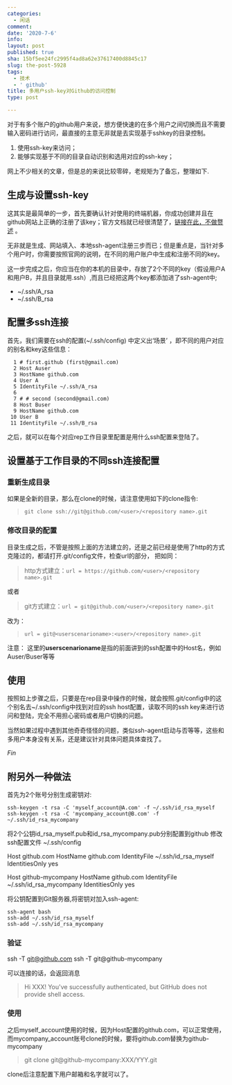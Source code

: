 ```yaml
---
categories:
  - 闲话
comment: 
date: '2020-7-6'
info: 
layout: post
published: true
sha: 15bf5ee24fc2995f4ad8a62e37617400d8845c17
slug: the-post-5928
tags:
  - 技术
  - ' github'
title: 多用户ssh-key对Github的访问控制
type: post

---
```

对于有多个账户的github用户来说，想方便快速的在多个用户之间切换而且不需要输入密码进行访问，最直接的主意无非就是去实现基于sshkey的目录控制。

1. 使用ssh-key来访问；
2. 能够实现基于不同的目录自动识别和选用对应的ssh-key；

网上不少相关的文章，但是总的来说比较零碎，老规矩为了备忘，整理如下.

## 生成与设置ssh-key

这其实是最简单的一步，首先要确认针对使用的终端机器，你成功创建并且在github网站上正确的注册了该key；官方文档就已经很清楚了，[链接在此，不做赘述](https://docs.github.com/en/github/authenticating-to-github/generating-a-new-ssh-key-and-adding-it-to-the-ssh-agent) 。

无非就是生成、网站填入、本地ssh-agent注册三步而已；但是重点是，当针对多个用户时，你需要按照官网的说明，在不同的用户账户中生成和注册不同的key。

这一步完成之后，你应当在你的本机的目录中，存放了2个不同的key（假设用户A和用户B，并且目录就用.ssh）,而且已经把这两个key都添加进了ssh-agent中;

- ~/.ssh/A_rsa
- ~/.ssh/B_rsa


## 配置多ssh连接

首先，我们需要在ssh的配置(~/.ssh/config) 中定义出‘场景’ ，即不同的用户对应的别名和key这些信息：

```
  1 # first.github (first@gmail.com)
  2 Host Auser
  3 HostName github.com
  4 User A
  5 IdentityFile ~/.ssh/A_rsa
  6
  7 # # second (second@gmail.com)
  8 Host Buser
  9 HostName github.com
 10 User B
 11 IdentityFile ~/.ssh/B_rsa
```
之后，就可以在每个对应rep工作目录里配置是用什么ssh配置来登陆了。

## 设置基于工作目录的不同ssh连接配置
### 重新生成目录
如果是全新的目录，那么在clone的时候，请注意使用如下的clone指令:

>`git clone ssh://git@github.com/<user>/<repository name>.git`

### 修改目录的配置

目录生成之后，不管是按照上面的方法建立的，还是之前已经是使用了http的方式克隆过的，都请打开.git/config文件，检查url的部分， 把如同：

> http方式建立：`url = https://github.com/<user>/<repository name>.git`

或者

> git方式建立：`url = git@github.com/<user>/<repository name>.git`

改为：

> `url = git@<userscenarioname>:<user>/<repository name>.git`

注意： 这里的**userscenarioname**是指的前面讲到的ssh配置中的Host名，例如Auser/Buser等等

## 使用

按照如上步骤之后，只要是在rep目录中操作的时候，就会按照.git/config中的这个别名去~/.ssh/config中找到对应的ssh host配置，读取不同的ssh key来进行访问和登陆，完全不用担心密码或者用户切换的问题。

当然如果过程中遇到其他奇奇怪怪的问题，类似ssh-agent启动与否等等，这些和多用户本身没有关系，还是建议针对具体问题具体查找了。

*Fin* 


## 附另外一种做法

首先为2个账号分别生成密钥对:
> 
    ssh-keygen -t rsa -C 'myself_account@A.com' -f ~/.ssh/id_rsa_myself
    ssh-keygen -t rsa -C 'mycompany_account@B.com' -f ~/.ssh/id_rsa_mycompany

将2个公钥id_rsa_myself.pub和id_rsa_mycompany.pub分别配置到github
修改ssh配置文件 ~/.ssh/config

> 
Host github.com
        HostName github.com
        IdentityFile ~/.ssh/id_rsa_myself
        IdentitiesOnly yes

Host github-mycompany
        HostName github.com
        IdentityFile ~/.ssh/id_rsa_mycompany
        IdentitiesOnly yes

将公钥配置到Git服务器,将密钥对加入ssh-agent:
> 
    ssh-agent bash
    ssh-add ~/.ssh/id_rsa_myself
    ssh-add ~/.ssh/id_rsa_mycompany
### 验证
> 
ssh -T git@github.com
ssh -T git@github-mycompany

可以连接的话，会返回消息
> Hi XXX! You've successfully authenticated, but GitHub does not provide shell access.

### 使用
之后myself_account使用的时候，因为Host配置的github.com，可以正常使用，而mycompany_account账号clone的时候，要将github.com替换为github-mycompany

> git clone git@github-mycompany:XXX/YYY.git

clone后注意配置下用户邮箱和名字就可以了。


